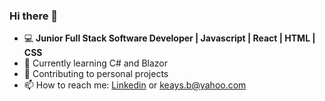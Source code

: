 ### Hi there 👋

* 💻 **Junior Full Stack Software Developer | Javascript | React | HTML | CSS**
* 💫 Currently learning C# and Blazor
* 🔭 Contributing to personal projects
* 📫 How to reach me: [Linkedin](https://www.linkedin.com/in/bill-keays/) or keays.b@yahoo.com
<!--
**keaysb/keaysb** is a ✨ _special_ ✨ repository because its `README.md` (this file) appears on your GitHub profile.

Here are some ideas to get you started:

- 🔭 I’m currently working on ...
- 🌱 I’m currently learning ...
- 👯 I’m looking to collaborate on ...
- 🤔 I’m looking for help with ...
- 💬 Ask me about ...
- 📫 How to reach me: ...
- 😄 Pronouns: ...
- ⚡ Fun fact: ...
-->
